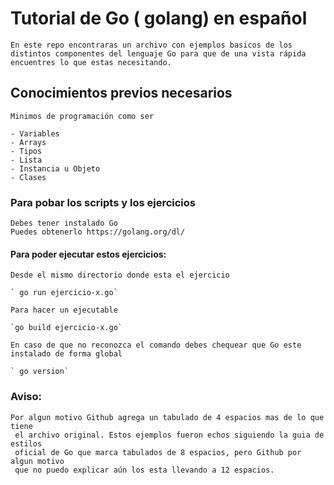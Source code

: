 # Tutorial de Go ( golang) en español

	En este repo encontraras un archivo con ejemplos basicos de los 
	distintos componentes del lenguaje Go para que de una vista rápida 
	encuentres lo que estas necesitando.

## Conocimientos previos necesarios

	Minimos de programación como ser

	- Variables
	- Arrays
	- Tipos
	- Lista 
	- Instancia u Objeto
	- Clases

### Para pobar los scripts y los ejercicios

	Debes tener instalado Go
	Puedes obtenerlo https://golang.org/dl/
	
#### Para poder ejecutar estos ejercicios:

	Desde el mismo directorio donde esta el ejercicio

	` go run ejercicio-x.go`

	Para hacer un ejecutable

	`go build ejercicio-x.go`

	En caso de que no reconozca el comando debes chequear que Go este instalado de forma global

	` go version`




### Aviso:
	Por algun motivo Github agrega un tabulado de 4 espacios mas de lo que tiene
	 el archivo original. Estos ejemplos fueron echos siguiendo la guia de estilos
	 oficial de Go que marca tabulados de 8 espacios, pero Github por algun motivo
	 que no puedo explicar aún los esta llevando a 12 espacios. 